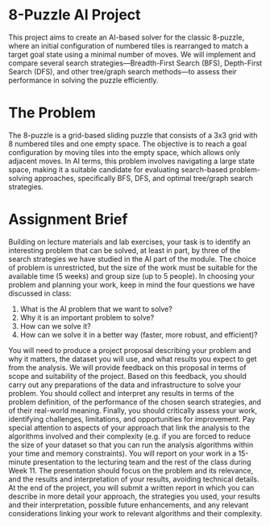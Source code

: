 # 8-Puzzle AI Project

This project aims to create an AI-based solver for the classic 8-puzzle, where an initial configuration of numbered tiles is rearranged to match a target goal state using a minimal number of moves. We will implement and compare several search strategies—Breadth-First Search (BFS), Depth-First Search (DFS), and other tree/graph search methods—to assess their performance in solving the puzzle efficiently. 

# The Problem 

The 8-puzzle is a grid-based sliding puzzle that consists of a 3x3 grid with 8 numbered tiles and one empty space. The objective is to reach a goal configuration by moving tiles into the empty space, which allows only adjacent moves. In AI terms, this problem involves navigating a large state space, making it a suitable candidate for evaluating search-based problem-solving approaches, specifically BFS, DFS, and optimal tree/graph search strategies. 

# Assignment Brief

Building on lecture materials and lab exercises, your task is to identify an interesting problem
that can be solved, at least in part, by three of the search strategies we have studied in the AI
part of the module. The choice of problem is unrestricted, but the size of the work must be
suitable for the available time (5 weeks) and group size (up to 5 people).
In choosing your problem and planning your work, keep in mind the four questions we have
discussed in class:
1. What is the AI problem that we want to solve?
2. Why it is an important problem to solve?
3. How can we solve it?
4. How can we solve it in a better way (faster, more robust, and efficient)?

You will need to produce a project proposal describing your problem and why it matters, the
dataset you will use, and what results you expect to get from the analysis. We will provide
feedback on this proposal in terms of scope and suitability of the project. Based on this feedback,
you should carry out any preparations of the data and infrastructure to solve your problem. You
should collect and interpret any results in terms of the problem definition, of the performance
of the chosen search strategies, and of their real-world meaning. Finally, you should critically
assess your work, identifying challenges, limitations, and opportunities for improvement. Pay
special attention to aspects of your approach that link the analysis to the algorithms involved
and their complexity (e.g. if you are forced to reduce the size of your dataset so that you can run
the analysis algorithms within your time and memory constraints).
You will report on your work in a 15-minute presentation to the lecturing team and the rest of
the class during Week 11. The presentation should focus on the problem and its relevance, and
the results and interpretation of your results, avoiding technical details. At the end of the project,
you will submit a written report in which you can describe in more detail your approach, the
strategies you used, your results and their interpretation, possible future enhancements, and
any relevant considerations linking your work to relevant algorithms and their complexity.
